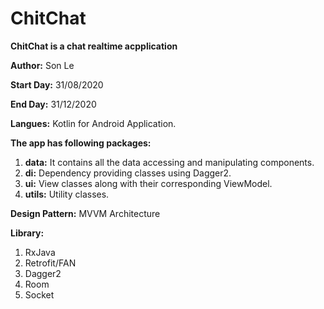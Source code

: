 # ChitChat

**ChitChat is a chat realtime acpplication**

**Author:** Son Le

**Start Day:** 31/08/2020

**End Day:** 31/12/2020

**Langues:** Kotlin for Android Application.

**The app has following packages:**

1. **data:** It contains all the data accessing and manipulating components.
2. **di:** Dependency providing classes using Dagger2.
3. **ui:** View classes along with their corresponding ViewModel.
5. **utils:** Utility classes.

**Design Pattern:** MVVM Architecture

**Library:**

1. RxJava
2. Retrofit/FAN
3. Dagger2
4. Room
5. Socket
